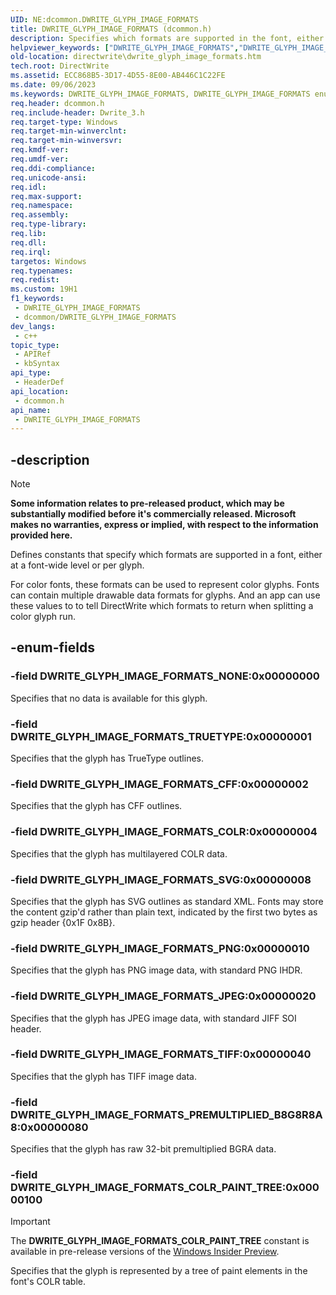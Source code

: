 ```yaml
---
UID: NE:dcommon.DWRITE_GLYPH_IMAGE_FORMATS
title: DWRITE_GLYPH_IMAGE_FORMATS (dcommon.h)
description: Specifies which formats are supported in the font, either at a font-wide level or per glyph.
helpviewer_keywords: ["DWRITE_GLYPH_IMAGE_FORMATS","DWRITE_GLYPH_IMAGE_FORMATS enumeration [Direct Write]","DWRITE_GLYPH_IMAGE_FORMATS_CFF","DWRITE_GLYPH_IMAGE_FORMATS_COLR","DWRITE_GLYPH_IMAGE_FORMATS_JPEG","DWRITE_GLYPH_IMAGE_FORMATS_NONE","DWRITE_GLYPH_IMAGE_FORMATS_PNG","DWRITE_GLYPH_IMAGE_FORMATS_PREMULTIPLIED_B8G8R8A8","DWRITE_GLYPH_IMAGE_FORMATS_SVG","DWRITE_GLYPH_IMAGE_FORMATS_TIFF","DWRITE_GLYPH_IMAGE_FORMATS_TRUETYPE","dcommon/DWRITE_GLYPH_IMAGE_FORMATS","dcommon/DWRITE_GLYPH_IMAGE_FORMATS_CFF","dcommon/DWRITE_GLYPH_IMAGE_FORMATS_COLR","dcommon/DWRITE_GLYPH_IMAGE_FORMATS_JPEG","dcommon/DWRITE_GLYPH_IMAGE_FORMATS_NONE","dcommon/DWRITE_GLYPH_IMAGE_FORMATS_PNG","dcommon/DWRITE_GLYPH_IMAGE_FORMATS_PREMULTIPLIED_B8G8R8A8","dcommon/DWRITE_GLYPH_IMAGE_FORMATS_SVG","dcommon/DWRITE_GLYPH_IMAGE_FORMATS_TIFF","dcommon/DWRITE_GLYPH_IMAGE_FORMATS_TRUETYPE","directwrite.dwrite_glyph_image_formats"]
old-location: directwrite\dwrite_glyph_image_formats.htm
tech.root: DirectWrite
ms.assetid: ECC868B5-3D17-4D55-8E00-AB446C1C22FE
ms.date: 09/06/2023
ms.keywords: DWRITE_GLYPH_IMAGE_FORMATS, DWRITE_GLYPH_IMAGE_FORMATS enumeration [Direct Write], DWRITE_GLYPH_IMAGE_FORMATS_CFF, DWRITE_GLYPH_IMAGE_FORMATS_COLR, DWRITE_GLYPH_IMAGE_FORMATS_JPEG, DWRITE_GLYPH_IMAGE_FORMATS_NONE, DWRITE_GLYPH_IMAGE_FORMATS_PNG, DWRITE_GLYPH_IMAGE_FORMATS_PREMULTIPLIED_B8G8R8A8, DWRITE_GLYPH_IMAGE_FORMATS_SVG, DWRITE_GLYPH_IMAGE_FORMATS_TIFF, DWRITE_GLYPH_IMAGE_FORMATS_TRUETYPE, dcommon/DWRITE_GLYPH_IMAGE_FORMATS, dcommon/DWRITE_GLYPH_IMAGE_FORMATS_CFF, dcommon/DWRITE_GLYPH_IMAGE_FORMATS_COLR, dcommon/DWRITE_GLYPH_IMAGE_FORMATS_JPEG, dcommon/DWRITE_GLYPH_IMAGE_FORMATS_NONE, dcommon/DWRITE_GLYPH_IMAGE_FORMATS_PNG, dcommon/DWRITE_GLYPH_IMAGE_FORMATS_PREMULTIPLIED_B8G8R8A8, dcommon/DWRITE_GLYPH_IMAGE_FORMATS_SVG, dcommon/DWRITE_GLYPH_IMAGE_FORMATS_TIFF, dcommon/DWRITE_GLYPH_IMAGE_FORMATS_TRUETYPE, directwrite.dwrite_glyph_image_formats
req.header: dcommon.h
req.include-header: Dwrite_3.h
req.target-type: Windows
req.target-min-winverclnt: 
req.target-min-winversvr: 
req.kmdf-ver: 
req.umdf-ver: 
req.ddi-compliance: 
req.unicode-ansi: 
req.idl: 
req.max-support: 
req.namespace: 
req.assembly: 
req.type-library: 
req.lib: 
req.dll: 
req.irql: 
targetos: Windows
req.typenames: 
req.redist: 
ms.custom: 19H1
f1_keywords:
 - DWRITE_GLYPH_IMAGE_FORMATS
 - dcommon/DWRITE_GLYPH_IMAGE_FORMATS
dev_langs:
 - c++
topic_type:
 - APIRef
 - kbSyntax
api_type:
 - HeaderDef
api_location:
 - dcommon.h
api_name:
 - DWRITE_GLYPH_IMAGE_FORMATS
---
```


## -description

> [!NOTE]
> **Some information relates to pre-released product, which may be substantially modified before it's commercially released. Microsoft makes no warranties, express or implied, with respect to the information provided here.**

Defines constants that specify which formats are supported in a font, either at a font-wide level or per glyph.

For color fonts, these formats can be used to represent color glyphs. Fonts can contain multiple drawable data formats for glyphs. And an app can use these values to to tell DirectWrite which formats to return when splitting a color glyph run.

## -enum-fields

### -field DWRITE_GLYPH_IMAGE_FORMATS_NONE:0x00000000

Specifies that no data is available for this glyph.

### -field DWRITE_GLYPH_IMAGE_FORMATS_TRUETYPE:0x00000001

Specifies that the glyph has TrueType outlines.

### -field DWRITE_GLYPH_IMAGE_FORMATS_CFF:0x00000002

Specifies that the glyph has CFF outlines.

### -field DWRITE_GLYPH_IMAGE_FORMATS_COLR:0x00000004

Specifies that the glyph has multilayered COLR data.

### -field DWRITE_GLYPH_IMAGE_FORMATS_SVG:0x00000008

Specifies that the glyph has SVG outlines as standard XML. Fonts may store the content gzip'd rather than plain text, indicated by the first two bytes as gzip header {0x1F 0x8B}.

### -field DWRITE_GLYPH_IMAGE_FORMATS_PNG:0x00000010

Specifies that the glyph has PNG image data, with standard PNG IHDR.

### -field DWRITE_GLYPH_IMAGE_FORMATS_JPEG:0x00000020

Specifies that the glyph has JPEG image data, with standard JIFF SOI header.

### -field DWRITE_GLYPH_IMAGE_FORMATS_TIFF:0x00000040

Specifies that the glyph has TIFF image data.

### -field DWRITE_GLYPH_IMAGE_FORMATS_PREMULTIPLIED_B8G8R8A8:0x00000080

Specifies that the glyph has raw 32-bit premultiplied BGRA data.

### -field DWRITE_GLYPH_IMAGE_FORMATS_COLR_PAINT_TREE:0x00000100

> [!IMPORTANT]
> The **DWRITE_GLYPH_IMAGE_FORMATS_COLR_PAINT_TREE** constant is available in pre-release versions of the [Windows Insider Preview](https://www.microsoft.com/software-download/windowsinsiderpreviewSDK).

Specifies that the glyph is represented by a tree of paint elements in the font's COLR table.
